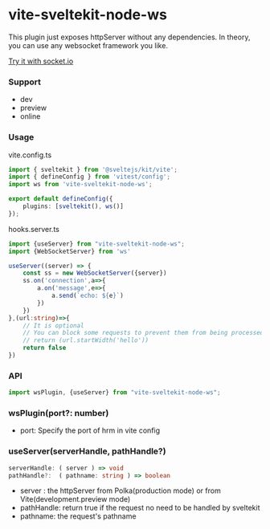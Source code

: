 # vite-sveltekit-node-ws

This plugin just exposes httpServer without any dependencies. In theory, you can use any websocket framework you like.

[Try it with socket.io](https://github.com/aolose/sk-node-ws-demo)

### Support 
- dev 
- preview 
- online

### Usage

vite.config.ts

```ts
import { sveltekit } from '@sveltejs/kit/vite';
import { defineConfig } from 'vitest/config';
import ws from 'vite-sveltekit-node-ws';

export default defineConfig({
    plugins: [sveltekit(), ws()]
});

```

hooks.server.ts 

```ts
import {useServer} from "vite-sveltekit-node-ws";
import {WebSocketServer} from 'ws'

useServer((server) => {
    const ss = new WebSocketServer({server})
    ss.on('connection',a=>{
        a.on('message',e=>{
            a.send(`echo: ${e}`)
        })
    })
},(url:string)=>{
    // It is optional 
    // You can block some requests to prevent them from being processed by SveltetKit
    // return (url.startWidth('hello'))
    return false
})

```

### API

```ts
import wsPlugin, {useServer} from "vite-sveltekit-node-ws";
```

### wsPlugin(port?: number)
- port: Specify the port of hrm in vite config

### useServer(serverHandle, pathHandle?)
```ts
serverHandle: ( server ) => void
pathHandle?:  ( pathname: string ) => boolean 
```
- server : the httpServer from Polka(production mode) or from Vite(development.preview mode)
- pathHandle: return true if the request no need to be handled by sveltekit
- pathname: the request's pathname


